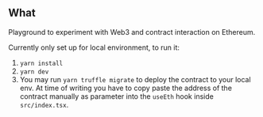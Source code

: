 ## What
Playground to experiment with Web3 and contract interaction on Ethereum.

Currently only set up for local environment, to run it:

1. `yarn install`
2. `yarn dev`
3. You may run `yarn truffle migrate` to deploy the contract to your local env. At time of writing you have to copy paste the address of the contract manually as parameter into the `useEth` hook inside `src/index.tsx`.  
